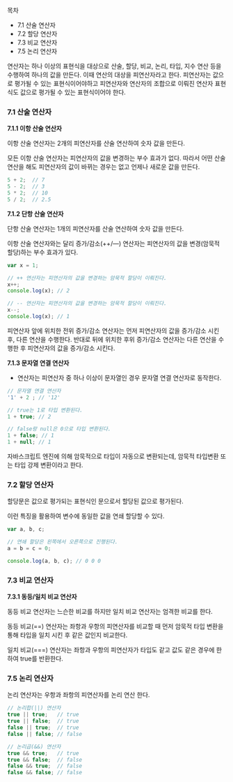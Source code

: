 목차

- 7.1 산술 연산자
- 7.2 할당 연산자
- 7.3 비교 연산자
- 7.5 논리 연산자

연산자는 하나 이상의 표현식을 대상으로 산술, 할당, 비교, 논리, 타입, 지수 연산 등을 수행하여 하나의 값을 만든다. 이때 연산의 대상을 피연산자라고 한다. 피연산자는 값으로 평가될 수 있는 표현식이어야하고 피연산자와 연산자의 조합으로 이뤄진 연산자 표현식도 값으로 평가될 수 있는 표현식이어야 한다.

### 7.1 산술 연산자

**7.1.1 이항 산술 연산자**

이항 산술 연산자는 2개의 피연산자를 산술 연산하여 숫자 값을 만든다.

모든 이항 산술 연산자는 피연산자의 값을 변경하는 부수 효과가 없다. 따라서 어떤 산술 연산을 해도 피연산자의 값이 바뀌는 경우는 없고 언제나 새로운 값을 만든다.

```jsx
5 + 2;  // 7
5 - 2;  // 3
5 * 2;  // 10
5 / 2;  // 2.5
```

**7.1.2 단항 산술 연산자**

단항 산술 연산자는 1개의 피연산자를 산술 연산하여 숫자 값을 만든다.

이항 산술 연산자와는 달리 증가/감소(++/—) 연산자는 피연산자의 값을 변경(암묵적 할당)하는 부수 효과가 있다.

```jsx
var x = 1;

// ++ 연산자는 피연산자의 값을 변경하는 암묵적 할당이 이뤄진다.
x++;
console.log(x); // 2

// -- 연산자는 피연산자의 값을 변경하는 암묵적 할당이 이뤄진다.
x--;
console.log(x); // 1
```

피연산자 앞에 위치한 전위 증가/감소 연산자는 먼저 피연산자의 값을 증가/감소 시킨 후, 다른 연산을 수행한다. 반대로 뒤에 위치한 후위 증가/감소 연산자는 다른 연산을 수행한 후 피연산자의 값을 증가/감소 시킨다.

**7.1.3 문자열 연결 연산자**

+ 연산자는 피연산자 중 하나 이상이 문자열인 경우 문자열 연결 연산자로 동작한다.

```jsx
// 문자열 연결 연산자
'1' + 2 ; // '12'

// true는 1로 타입 변환된다.
1 + true; // 2

// false랑 null은 0으로 타입 변환된다.
1 + false; // 1
1 + null; // 1
```

자바스크립트 엔진에 의해 암묵적으로 타입이 자동으로 변환되는데, 암묵적 타입변환 또는 타입 강제 변환이라고 한다.

### 7.2 할당 연산자

할당문은 값으로 평가되는 표현식인 문으로서 할당된 값으로 평가된다.

이런 특징을 활용하여 변수에 동일한 값을 연쇄 할당할 수 있다.

```jsx
var a, b, c;

// 연쇄 할당은 왼쪽에서 오른쪽으로 진행된다.
a = b = c = 0;

console.log(a, b, c); // 0 0 0
```

### 7.3 비교 연산자

**7.3.1 동등/일치 비교 연산자**

동등 비교 연산자는 느슨한 비교를 하지만 일치 비교 연산자는 엄격한 비교를 한다.

동등 비교(==) 연산자는 좌항과 우항의 피연산자를 비교할 때 먼저 암묵적 타입 변환을 통해 타입을 일치 시킨 후 같은 값인지 비교한다.

일치 비교(===) 연산자는 좌항과 우항의 피연산자가 타입도 같고 값도 같은 경우에 한하여 true를 반환한다.

### 7.5 논리 연산자

논리 연산자는 우항과 좌항의 피연산자를 논리 연산 한다.

```jsx
// 논리합(||) 연산자
true || true;   // true
true || false;  // true
false || true;  // true
false || false; // false

// 논리곱(&&) 연산자
true && true;   // true
true && false;  // false
false && true;  // false
false && false; // false
```